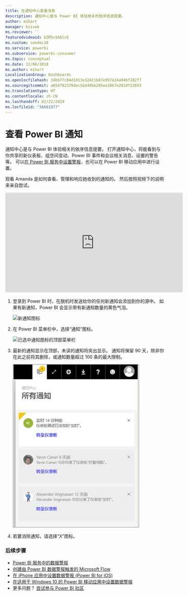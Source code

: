 ```yaml
---
title: 在通知中心查看消息
description: 通知中心是与 Power BI 体验相关的依序信息提要。
author: mihart
manager: kvivek
ms.reviewer: ''
featuredvideoid: bZMSv5KAlcE
ms.custom: seodec18
ms.service: powerbi
ms.subservice: powerbi-consumer
ms.topic: conceptual
ms.date: 12/06/2018
ms.author: mihart
LocalizationGroup: Dashboards
ms.openlocfilehash: 34bb77c84d1813e32421b87e957e24a946f282f7
ms.sourcegitcommit: a054782370dec56d49bb205ee10b7e2018f22693
ms.translationtype: HT
ms.contentlocale: zh-CN
ms.lasthandoff: 02/22/2019
ms.locfileid: "56661977"
---
```

# <a name="view-power-bi-notifications"></a>查看 Power BI 通知
通知中心是与 Power BI 体验相关的依序信息提要。 打开通知中心，将能看到与你共享的新仪表板、组空间变动、Power BI 事件和会议相关消息、设置的警告等。 可以[在 Power BI 服务中设置警报](../service-set-data-alerts.md)，也可以在 Power BI 移动应用中进行设置。

观看 Amanda 是如何查看、管理和响应她收到的通知的。 然后按照视频下的说明来亲自尝试。

<iframe width="560" height="315" src="https://www.youtube.com/embed/bZMSv5KAlcE" frameborder="0" allowfullscreen></iframe>


1. 登录到 Power BI 时，在脱机时发送给你的任何新通知会添加到你的源中。 如果有新通知，Power BI 会显示带有新通知数量的黄色气泡。
   
   ![新通知图标](./media/end-user-notification-center/power-bi-new-notification.png)
2. 在 Power BI 菜单栏中，选择“通知”图标。
   
   ![已选中通知图标的顶部菜单栏](./media/end-user-notification-center/power-bi-notifications-icon.png)
3. 最新的通知显示在顶部，未读的通知将突出显示。 通知将保留 90 天，除非你在此之前将其删除，或通知数量超过 100 条的最大限制。
   
   ![通知中心](./media/end-user-notification-center/power-bi-notifications.png)
4. 若要消除通知，请选择“X”图标。

### <a name="next-steps"></a>后续步骤
* [Power BI 服务中的数据警报](../service-set-data-alerts.md)
* [创建由 Power BI 数据警报触发的 Microsoft Flow](../service-flow-integration.md)
* [在 iPhone 应用中设置数据警报 (Power BI for iOS)](mobile/mobile-set-data-alerts-in-the-mobile-apps.md)
* [在适用于 Windows 10 的 Power BI 移动应用中设置数据警报](mobile/mobile-set-data-alerts-in-the-mobile-apps.md)
* 更多问题？ [尝试参与 Power BI 社区](http://community.powerbi.com/)

